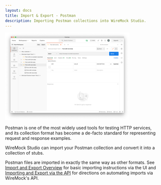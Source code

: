 ```yaml
---
layout: docs
title: Import & Export - Postman
description: Importing Postman collections into WireMock Studio.
---
```


<img alt="Postman" src="/images/screenshots/postman.png" style="width: 80%;border:none;"/>

Postman is one of the most widely used tools for testing HTTP services, and its
collection format has become a de-facto standard for representing request and response examples.

WireMock Studio can import your Postman collection and convert it into a collection of stubs.

Postman files are imported in exactly the same way as other formats.
See [Import and Export Overview](/docs/import-and-export/) for basic importing instructions via the UI and
[Importing and Export via the API](/docs/import-export/api) for directions on automating
imports via WireMock's API.
